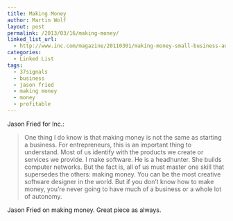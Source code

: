 ```yaml
---
title: Making Money
author: Martin Wolf
layout: post
permalink: /2013/03/16/making-money/
linked_list_url:
  - http://www.inc.com/magazine/20110301/making-money-small-business-advice-from-jason-fried.html
categories:
  - Linked List
tags:
  - 37signals
  - business
  - jason fried
  - making money
  - money
  - profitable
---
```

<p class="linked-list-quote-author">
  Jason Fried for Inc.:
</p>

> One thing I do know is that making money is not the same as starting a business. For entrepreneurs, this is an important thing to understand. Most of us identify with the products we create or services we provide. I make software. He is a headhunter. She builds computer networks. But the fact is, all of us must master one skill that supersedes the others: making money. You can be the most creative software designer in the world. But if you don&#8217;t know how to make money, you&#8217;re never going to have much of a business or a whole lot of autonomy.

Jason Fried on making money. Great piece as always.